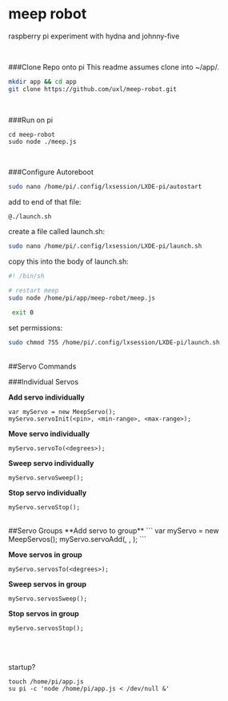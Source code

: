 # meep robot
raspberry pi experiment with hydna and johnny-five

<BR>

###Clone Repo onto pi
This readme assumes clone into ~/app/.

```sh
mkdir app && cd app
git clone https://github.com/uxl/meep-robot.git
```

<BR>


###Run on pi
````
cd meep-robot
sudo node ./meep.js
````
<BR>

###Configure Autoreboot
```sh
sudo nano /home/pi/.config/lxsession/LXDE-pi/autostart
```

add to end of that file:
```sh
@./launch.sh
```

create a file called launch.sh:
```sh
sudo nano /home/pi/.config/lxsession/LXDE-pi/launch.sh
```
copy this into the body of launch.sh:
```sh
#! /bin/sh

# restart meep
sudo node /home/pi/app/meep-robot/meep.js

 exit 0
 ```

set permissions:
```sh
sudo chmod 755 /home/pi/.config/lxsession/LXDE-pi/launch.sh
```

<BR>
##Servo Commands

###Individual Servos

**Add servo individually**
```
var myServo = new MeepServo();
myServo.servoInit(<pin>, <min-range>, <max-range>);
```

**Move servo individually**
```
myServo.servoTo(<degrees>);
```

**Sweep servo individually**
```
myServo.servoSweep();
```

**Stop servo individually**
```
myServo.servoStop();
```
<BR>
##Servo Groups
**Add servo to group**
```
var myServo = new MeepServos();
myServo.servoAdd(<pin>, <min-range>, <max-range>);
```

**Move servos in group**
```
myServo.servosTo(<degrees>);
```

**Sweep servos in group**
```
myServo.servosSweep();
```

**Stop servos in group**
```
myServo.servosStop();
```


<BR><BR>

startup?
```
touch /home/pi/app.js
su pi -c 'node /home/pi/app.js < /dev/null &'
```
